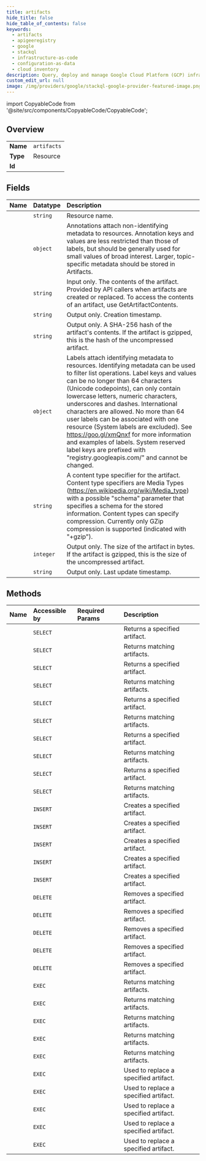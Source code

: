 ```yaml
---
title: artifacts
hide_title: false
hide_table_of_contents: false
keywords:
  - artifacts
  - apigeeregistry
  - google    
  - stackql
  - infrastructure-as-code
  - configuration-as-data
  - cloud inventory
description: Query, deploy and manage Google Cloud Platform (GCP) infrastructure and resources using SQL
custom_edit_url: null
image: /img/providers/google/stackql-google-provider-featured-image.png
---
```


import CopyableCode from '@site/src/components/CopyableCode/CopyableCode';




## Overview
<table><tbody>
<tr><td><b>Name</b></td><td><code>artifacts</code></td></tr>
<tr><td><b>Type</b></td><td>Resource</td></tr>
<tr><td><b>Id</b></td><td><CopyableCode code="apigeeregistry.artifacts" /></td></tr>
</tbody></table>

## Fields
| Name | Datatype | Description |
|:-----|:---------|:------------|
| <CopyableCode code="name" /> | `string` | Resource name. |
| <CopyableCode code="annotations" /> | `object` | Annotations attach non-identifying metadata to resources. Annotation keys and values are less restricted than those of labels, but should be generally used for small values of broad interest. Larger, topic- specific metadata should be stored in Artifacts. |
| <CopyableCode code="contents" /> | `string` | Input only. The contents of the artifact. Provided by API callers when artifacts are created or replaced. To access the contents of an artifact, use GetArtifactContents. |
| <CopyableCode code="createTime" /> | `string` | Output only. Creation timestamp. |
| <CopyableCode code="hash" /> | `string` | Output only. A SHA-256 hash of the artifact's contents. If the artifact is gzipped, this is the hash of the uncompressed artifact. |
| <CopyableCode code="labels" /> | `object` | Labels attach identifying metadata to resources. Identifying metadata can be used to filter list operations. Label keys and values can be no longer than 64 characters (Unicode codepoints), can only contain lowercase letters, numeric characters, underscores and dashes. International characters are allowed. No more than 64 user labels can be associated with one resource (System labels are excluded). See https://goo.gl/xmQnxf for more information and examples of labels. System reserved label keys are prefixed with "registry.googleapis.com/" and cannot be changed. |
| <CopyableCode code="mimeType" /> | `string` | A content type specifier for the artifact. Content type specifiers are Media Types (https://en.wikipedia.org/wiki/Media_type) with a possible "schema" parameter that specifies a schema for the stored information. Content types can specify compression. Currently only GZip compression is supported (indicated with "+gzip"). |
| <CopyableCode code="sizeBytes" /> | `integer` | Output only. The size of the artifact in bytes. If the artifact is gzipped, this is the size of the uncompressed artifact. |
| <CopyableCode code="updateTime" /> | `string` | Output only. Last update timestamp. |
## Methods
| Name | Accessible by | Required Params | Description |
|:-----|:--------------|:----------------|:------------|
| <CopyableCode code="projects_locations_apis_artifacts_get" /> | `SELECT` | <CopyableCode code="apisId, artifactsId, locationsId, projectsId" /> | Returns a specified artifact. |
| <CopyableCode code="projects_locations_apis_artifacts_list" /> | `SELECT` | <CopyableCode code="apisId, locationsId, projectsId" /> | Returns matching artifacts. |
| <CopyableCode code="projects_locations_apis_deployments_artifacts_get" /> | `SELECT` | <CopyableCode code="apisId, artifactsId, deploymentsId, locationsId, projectsId" /> | Returns a specified artifact. |
| <CopyableCode code="projects_locations_apis_deployments_artifacts_list" /> | `SELECT` | <CopyableCode code="apisId, deploymentsId, locationsId, projectsId" /> | Returns matching artifacts. |
| <CopyableCode code="projects_locations_apis_versions_artifacts_get" /> | `SELECT` | <CopyableCode code="apisId, artifactsId, locationsId, projectsId, versionsId" /> | Returns a specified artifact. |
| <CopyableCode code="projects_locations_apis_versions_artifacts_list" /> | `SELECT` | <CopyableCode code="apisId, locationsId, projectsId, versionsId" /> | Returns matching artifacts. |
| <CopyableCode code="projects_locations_apis_versions_specs_artifacts_get" /> | `SELECT` | <CopyableCode code="apisId, artifactsId, locationsId, projectsId, specsId, versionsId" /> | Returns a specified artifact. |
| <CopyableCode code="projects_locations_apis_versions_specs_artifacts_list" /> | `SELECT` | <CopyableCode code="apisId, locationsId, projectsId, specsId, versionsId" /> | Returns matching artifacts. |
| <CopyableCode code="projects_locations_artifacts_get" /> | `SELECT` | <CopyableCode code="artifactsId, locationsId, projectsId" /> | Returns a specified artifact. |
| <CopyableCode code="projects_locations_artifacts_list" /> | `SELECT` | <CopyableCode code="locationsId, projectsId" /> | Returns matching artifacts. |
| <CopyableCode code="projects_locations_apis_artifacts_create" /> | `INSERT` | <CopyableCode code="apisId, locationsId, projectsId" /> | Creates a specified artifact. |
| <CopyableCode code="projects_locations_apis_deployments_artifacts_create" /> | `INSERT` | <CopyableCode code="apisId, deploymentsId, locationsId, projectsId" /> | Creates a specified artifact. |
| <CopyableCode code="projects_locations_apis_versions_artifacts_create" /> | `INSERT` | <CopyableCode code="apisId, locationsId, projectsId, versionsId" /> | Creates a specified artifact. |
| <CopyableCode code="projects_locations_apis_versions_specs_artifacts_create" /> | `INSERT` | <CopyableCode code="apisId, locationsId, projectsId, specsId, versionsId" /> | Creates a specified artifact. |
| <CopyableCode code="projects_locations_artifacts_create" /> | `INSERT` | <CopyableCode code="locationsId, projectsId" /> | Creates a specified artifact. |
| <CopyableCode code="projects_locations_apis_artifacts_delete" /> | `DELETE` | <CopyableCode code="apisId, artifactsId, locationsId, projectsId" /> | Removes a specified artifact. |
| <CopyableCode code="projects_locations_apis_deployments_artifacts_delete" /> | `DELETE` | <CopyableCode code="apisId, artifactsId, deploymentsId, locationsId, projectsId" /> | Removes a specified artifact. |
| <CopyableCode code="projects_locations_apis_versions_artifacts_delete" /> | `DELETE` | <CopyableCode code="apisId, artifactsId, locationsId, projectsId, versionsId" /> | Removes a specified artifact. |
| <CopyableCode code="projects_locations_apis_versions_specs_artifacts_delete" /> | `DELETE` | <CopyableCode code="apisId, artifactsId, locationsId, projectsId, specsId, versionsId" /> | Removes a specified artifact. |
| <CopyableCode code="projects_locations_artifacts_delete" /> | `DELETE` | <CopyableCode code="artifactsId, locationsId, projectsId" /> | Removes a specified artifact. |
| <CopyableCode code="_projects_locations_apis_artifacts_list" /> | `EXEC` | <CopyableCode code="apisId, locationsId, projectsId" /> | Returns matching artifacts. |
| <CopyableCode code="_projects_locations_apis_deployments_artifacts_list" /> | `EXEC` | <CopyableCode code="apisId, deploymentsId, locationsId, projectsId" /> | Returns matching artifacts. |
| <CopyableCode code="_projects_locations_apis_versions_artifacts_list" /> | `EXEC` | <CopyableCode code="apisId, locationsId, projectsId, versionsId" /> | Returns matching artifacts. |
| <CopyableCode code="_projects_locations_apis_versions_specs_artifacts_list" /> | `EXEC` | <CopyableCode code="apisId, locationsId, projectsId, specsId, versionsId" /> | Returns matching artifacts. |
| <CopyableCode code="_projects_locations_artifacts_list" /> | `EXEC` | <CopyableCode code="locationsId, projectsId" /> | Returns matching artifacts. |
| <CopyableCode code="projects_locations_apis_artifacts_replace_artifact" /> | `EXEC` | <CopyableCode code="apisId, artifactsId, locationsId, projectsId" /> | Used to replace a specified artifact. |
| <CopyableCode code="projects_locations_apis_deployments_artifacts_replace_artifact" /> | `EXEC` | <CopyableCode code="apisId, artifactsId, deploymentsId, locationsId, projectsId" /> | Used to replace a specified artifact. |
| <CopyableCode code="projects_locations_apis_versions_artifacts_replace_artifact" /> | `EXEC` | <CopyableCode code="apisId, artifactsId, locationsId, projectsId, versionsId" /> | Used to replace a specified artifact. |
| <CopyableCode code="projects_locations_apis_versions_specs_artifacts_replace_artifact" /> | `EXEC` | <CopyableCode code="apisId, artifactsId, locationsId, projectsId, specsId, versionsId" /> | Used to replace a specified artifact. |
| <CopyableCode code="projects_locations_artifacts_replace_artifact" /> | `EXEC` | <CopyableCode code="artifactsId, locationsId, projectsId" /> | Used to replace a specified artifact. |
